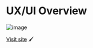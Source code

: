 # UX/UI Overview

![image](https://user-images.githubusercontent.com/19380276/148149926-8eea5353-eb24-4d39-9e67-36a24761cade.png)

[Visit site](https://dilemma16.github.io/UXUI/) 🖌️
